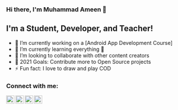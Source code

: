 ### Hi there, I'm Muhammad Ameen 👋

## I'm a Student, Developer, and Teacher!

- 🔭 I’m currently working on a [Android App Development Course]
- 🌱 I’m currently learning everything 🤣
- 👯 I’m looking to collaborate with other content creators
- 🥅 2021 Goals: Contribute more to Open Source projects
- ⚡ Fun fact: I love to draw and play COD

### Connect with me:

[<img align="left" alt="codeSTACKr | YouTube" width="22px" src="https://cdn.jsdelivr.net/npm/simple-icons@v3/icons/youtube.svg" />][youtube]
[<img align="left" alt="codeSTACKr | Twitter" width="22px" src="https://cdn.jsdelivr.net/npm/simple-icons@v3/icons/twitter.svg" />][twitter]
[<img align="left" alt="codeSTACKr | LinkedIn" width="22px" src="https://cdn.jsdelivr.net/npm/simple-icons@v3/icons/linkedin.svg" />][linkedin]
[<img align="left" alt="codeSTACKr | Instagram" width="22px" src="https://cdn.jsdelivr.net/npm/simple-icons@v3/icons/instagram.svg" />][instagram]

<br />

[twitter]: https://twitter.com/MAmeenAkbar
[youtube]: https://www.youtube.com/channel/UC8zcsdIpuFHcGJouoJ399Dw?view_as=subscriber
[instagram]: https://www.instagram.com/m.ameenakbar/
[linkedin]: https://www.linkedin.com/in/m-ameen-akbar-286822177/
